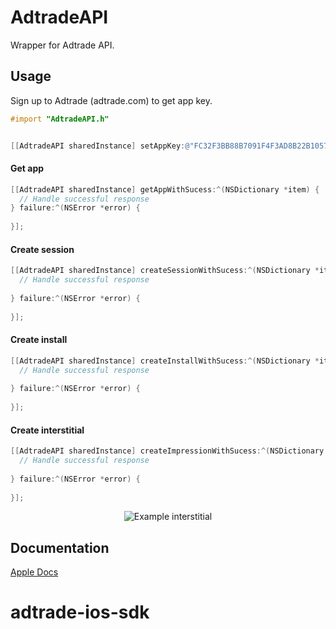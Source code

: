 AdtradeAPI
==========

Wrapper for Adtrade API. 

Usage
-----

Sign up to Adtrade (adtrade.com) to get app key. 

```objective-c
#import "AdtradeAPI.h"
```

```objective-c

[[AdtradeAPI sharedInstance] setAppKey:@"FC32F3BB88B7091F4F3AD8B22B105728"];

```

#### Get app
```objective-c
[[AdtradeAPI sharedInstance] getAppWithSucess:^(NSDictionary *item) {
  // Handle successful response
} failure:^(NSError *error) {
  
}];
```

#### Create session
```objective-c
[[AdtradeAPI sharedInstance] createSessionWithSucess:^(NSDictionary *item) {
  // Handle successful response
  
} failure:^(NSError *error) {
        
}];
```

#### Create install
```objective-c
[[AdtradeAPI sharedInstance] createInstallWithSucess:^(NSDictionary *item) {
  // Handle successful response
  
} failure:^(NSError *error) {
        
}];
```

#### Create interstitial
```objective-c
[[AdtradeAPI sharedInstance] createImpressionWithSucess:^(NSDictionary *item) {
  // Handle successful response
  
} failure:^(NSError *error) {
        
}];
```

<p align="center">
  <img src="https://raw.githubusercontent.com/adtrade/AdtradeAPI/master/Resources/show-ad.png?token=ABWhtYhavcfuRcAAOmbv-NPnhQF1rDmHks5XIo7KwA%3D%3D" alt="Example interstitial"/>
</p>



Documentation
-------------

[Apple Docs](http://adtrade.github.io/adtrade-ios-api/logs/appledoc/html/Classes/AdtradeAPI.html)

# adtrade-ios-sdk
